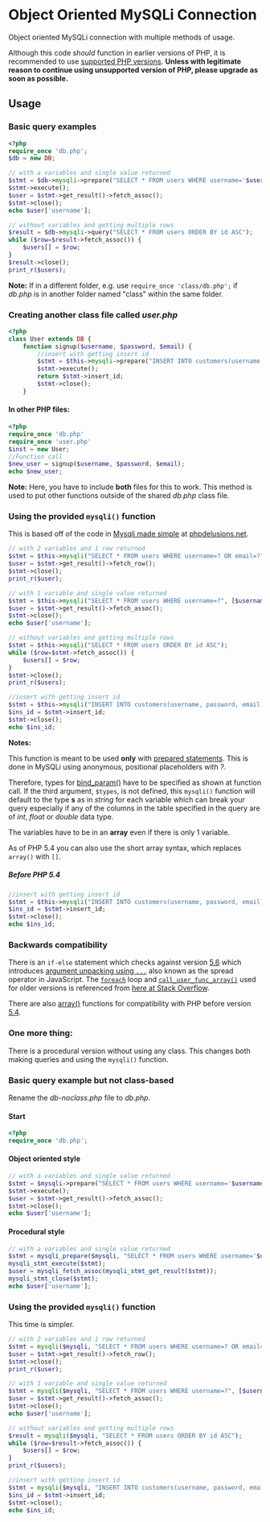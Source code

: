 # Object Oriented MySQLi Connection

Object oriented MySQLi connection with multiple methods of usage.

Although this code *should* function in earlier versions of PHP, it is recommended to use [supported PHP versions](https://secure.php.net/supported-versions.php).
**Unless with legitimate reason to continue using unsupported version of PHP, please upgrade as soon as possible.**

## Usage

### Basic query examples

```php
<?php
require_once 'db.php';
$db = new DB;

// with a variables and single value returned
$stmt = $db->mysqli->prepare("SELECT * FROM users WHERE username='$username'");
$stmt->execute();
$user = $stmt->get_result()->fetch_assoc();
$stmt->close();
echo $user['username'];

// without variables and getting multiple rows
$result = $db->mysqli->query("SELECT * FROM users ORDER BY id ASC");
while ($row=$result->fetch_assoc()) {
    $users[] = $row;
}
$result->close();
print_r($users);
```

**Note:** If in a different folder, e.g. use `require_once 'class/db.php';` if *db.php* is in another folder named "class" within the same folder.

### Creating another class file called *user.php*

```php
<?php
class User extends DB {
    function signup($username, $password, $email) {
        //insert with getting insert id
        $stmt = $this->mysqli->prepare("INSERT INTO customers(username, password, email) VALUES ('$username', '$password', '$email')");
        $stmt->execute();
        return $stmt->insert_id;
        $stmt->close();
    }
```

#### In other PHP files:

```php
<?php
require_once 'db.php'
require_once 'user.php'
$inst = new User;
//Function call
$new_user = signup($username, $password, $email);
echo $new_user;
```

**Note:** Here, you have to include **both** files for this to work. This method is used to put other functions outside of the shared *db.php* class file.

### Using the provided `mysqli()` function

This is based off of the code in [Mysqli made simple](https://phpdelusions.net/mysqli/simple) at [phpdelusions.net](https://phpdelusions.net/).

```php
// with 2 variables and 1 row returned
$stmt = $this->mysqli("SELECT * FROM users WHERE username=? OR email=?", [$username, $email], "ss");
$user = $stmt->get_result()->fetch_row();
$stmt->close();
print_r($user);

// with 1 variable and single value returned
$stmt = $this->mysqli("SELECT * FROM users WHERE username=?", [$username], "s");
$user = $stmt->get_result()->fetch_assoc();
$stmt->close();
echo $user['username'];

// without variables and getting multiple rows
$stmt = $this->mysqli("SELECT * FROM users ORDER BY id ASC");
while ($row=$stmt->fetch_assoc()) {
    $users[] = $row;
}
$stmt->close();
print_r($users);

//insert with getting insert id
$stmt = $this->mysqli("INSERT INTO customers(username, password, email) VALUES (?, ?, ?)", [$username, $password, $email], "sss");
$ins_id = $stmt->insert_id;
$stmt->close();
echo $ins_id;
```

**Notes:**

This function is meant to be used **only** with [prepared statements](https://secure.php.net/manual/en/mysqli.quickstart.prepared-statements.php). This is done in MySQLi using anonymous, positional placeholders with *?*.

Therefore, types for [bind_param()](https://secure.php.net/manual/en/mysqli-stmt.bind-param.php) have to be specified as shown at function call. If the third argument, `$types`, is not defined, this `mysqli()` function will default to the type **s** as in *string* for each variable which can break your query especially if any of the columns in the table specified in the query are of *int*, *float* or *double* data type.

The variables have to be in an **array** even if there is only 1 variable.

As of PHP 5.4 you can also use the short array syntax, which replaces
`array()` with `[]`.

##### Before PHP 5.4

```php
//insert with getting insert id
$stmt = $this->mysqli("INSERT INTO customers(username, password, email) VALUES (?, ?, ?)", array($username, $password, $email), "sss");
$ins_id = $stmt->insert_id;
$stmt->close();
echo $ins_id;
```

### Backwards compatibility

There is an `if-else` statement which checks against version [5.6](https://secure.php.net/migration56.new-features) which introduces [argument unpacking using `...`](https://wiki.php.net/rfc/argument_unpacking) also known as the spread operator in JavaScript. The [`foreach`](https://secure.php.net/manual/en/control-structures.foreach.php) loop and [`call_user_func_array()`](https://secure.php.net/manual/en/function.call-user-func-array.php) used for older versions is referenced from [here at Stack Overflow](https://stackoverflow.com/questions/1913899/mysqli-binding-params-using-call-user-func-array).

There are also [array()](https://secure.php.net/manual/en/language.types.array.php#language.types.array.syntax.array-func) functions for compatibility with PHP before version [5.4](https://secure.php.net/migration54.new-features).



### One more thing:

There is a procedural version without using any class. This changes both making queries and using the `mysqli()` function.

### Basic query example but not class-based

Rename the *db-noclass.php* file to *db.php*.

#### Start

```php
<?php
require_once 'db.php';
```

#### Object oriented style

```php
// with a variables and single value returned
$stmt = $mysqli->prepare("SELECT * FROM users WHERE username='$username'");
$stmt->execute();
$user = $stmt->get_result()->fetch_assoc();
$stmt->close();
echo $user['username'];
```

#### Procedural style

```php
// with a variables and single value returned
$stmt = mysqli_prepare($mysqli, "SELECT * FROM users WHERE username='$username'");
mysqli_stmt_execute($stmt);
$user = mysqli_fetch_assoc(mysqli_stmt_get_result($stmt));
mysqli_stmt_close($stmt);
echo $user['username'];
```

### Using the provided `mysqli()` function

This time is simpler.

```php
// with 2 variables and 1 row returned
$stmt = mysqli($mysqli, "SELECT * FROM users WHERE username=? OR email=?", [$username, $email], "ss");
$user = $stmt->get_result()->fetch_row();
$stmt->close();
print_r($user);

// with 1 variable and single value returned
$stmt = mysqli($mysqli, "SELECT * FROM users WHERE username=?", [$username], "s");
$user = $stmt->get_result()->fetch_assoc();
$stmt->close();
echo $user['username'];

// without variables and getting multiple rows
$result = mysqli($mysqli, "SELECT * FROM users ORDER BY id ASC");
while ($row=$result->fetch_assoc()) {
    $users[] = $row;
}
print_r($users);

//insert with getting insert id
$stmt = mysqli($mysqli, "INSERT INTO customers(username, password, email) VALUES (?, ?, ?)", [$username, $password, $email], "sss");
$ins_id = $stmt->insert_id;
$stmt->close();
echo $ins_id;
```
